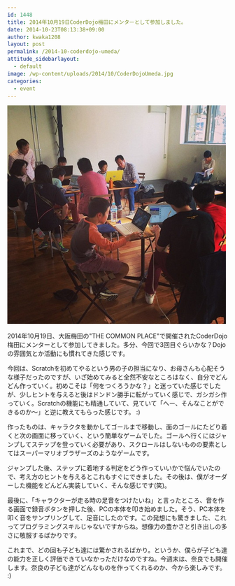 ```yaml
---
id: 1448
title: 2014年10月19日CoderDojo梅田にメンターとして参加しました。
date: 2014-10-23T08:13:38+09:00
author: kwaka1208
layout: post
permalink: /2014-10-coderdojo-umeda/
attitude_sidebarlayout:
  - default
image: /wp-content/uploads/2014/10/CoderDojoUmeda.jpg
categories:
  - event
---
```

![CoderDojoUmeda](/assets/images/2014/10/CoderDojoUmeda.jpg)
<p>
2014年10月19日、大阪梅田の"THE COMMON PLACE"で開催されたCoderDojo梅田にメンターとして参加してきました。多分、今回で3回目ぐらいかな？Dojoの雰囲気とか活動にも慣れてきた感じです。

今回は、Scratchを初めてやるという男の子の担当になり、お母さんも心配そうな様子だったのですが、いざ始めてみると全然不安なところはなく、自分でどんどん作っていく。初めこそは「何をつくろうかな？」と迷っていた感じでしたが、少しヒントを与えると後はドンドン勝手に転がっていく感じで、ガシガシ作っていく。Scratchの機能にも精通していて、見ていて「へー、そんなことができるのか〜」と逆に教えてもらった感じです。 :)

作ったものは、キャラクタを動かしてゴールまで移動し、面のゴールにたどり着くと次の画面に移っていく、という簡単なゲームでした。ゴールへ行くにはジャンプしてステップを登っていく必要があり、スクロールはしないものの要素としてはスーパーマリオブラザーズのようなゲームです。

ジャンプした後、ステップに着地する判定をどう作っていいかで悩んでいたので、考え方のヒントを与えるとこれもすぐにできました。その後は、僕がオーダーした機能をどんどん実装していく、そんな感じです(笑)。

最後に、「キャラクターが走る時の足音をつけたいね」と言ったところ、音を作る画面で録音ボタンを押した後、PCの本体を叩き始めました。そう、PC本体を叩く音をサンプリングして、足音にしたのです。この発想にも驚きました、これってプログラミングスキルじゃないですからね。想像力の豊かさと引き出しの多さに敬服するばかりです。

これまで、どの回も子ども達には驚かされるばかり。というか、僕らが子ども達の能力を正しく評価できていなかっただけなのですね。今週末は、奈良でも開催します。奈良の子ども達がどんなものを作ってくれるのか、今から楽しみです。 :)

